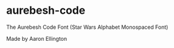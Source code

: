 # aurebesh-code

The Aurebesh Code Font (Star Wars Alphabet Monospaced Font)

Made by Aaron Ellington

